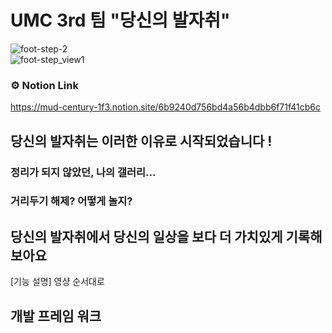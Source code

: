 # UMC 3rd 팀 "당신의 발자취"
![foot-step-2](https://user-images.githubusercontent.com/106023670/219019339-1e54bd2c-e7bf-485b-ba34-722756886f5d.png)
</br>
![foot-step_view1](https://user-images.githubusercontent.com/106023670/219019351-2ab4859e-25bc-46e3-9080-324212d4c060.png)

### ⚙️ Notion Link
https://mud-century-1f3.notion.site/6b9240d756bd4a56b4dbb6f71f41cb6c

## 당신의 발자취는 이러한 이유로 시작되었습니다 !

### 정리가 되지 않았던, 나의 갤러리...


### 거리두기 해제? 어떻게 놀지?



## 당신의 발자취에서 당신의 일상을 보다 더 가치있게 기록해보아요
[기능 설명]
영샹 순서대로



## 개발 프레임 워크



